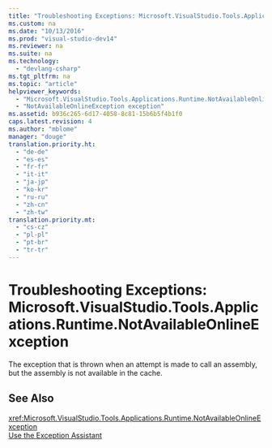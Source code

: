 ```yaml
---
title: "Troubleshooting Exceptions: Microsoft.VisualStudio.Tools.Applications.Runtime.NotAvailableOnlineException"
ms.custom: na
ms.date: "10/13/2016"
ms.prod: "visual-studio-dev14"
ms.reviewer: na
ms.suite: na
ms.technology: 
  - "devlang-csharp"
ms.tgt_pltfrm: na
ms.topic: "article"
helpviewer_keywords: 
  - "Microsoft.VisualStudio.Tools.Applications.Runtime.NotAvailableOnlineException exception"
  - "NotAvailableOnlineException exception"
ms.assetid: b936c265-6d17-4058-8c81-15b6b5f4b1f0
caps.latest.revision: 4
ms.author: "mblome"
manager: "douge"
translation.priority.ht: 
  - "de-de"
  - "es-es"
  - "fr-fr"
  - "it-it"
  - "ja-jp"
  - "ko-kr"
  - "ru-ru"
  - "zh-cn"
  - "zh-tw"
translation.priority.mt: 
  - "cs-cz"
  - "pl-pl"
  - "pt-br"
  - "tr-tr"
---
```

# Troubleshooting Exceptions: Microsoft.VisualStudio.Tools.Applications.Runtime.NotAvailableOnlineException
The exception that is thrown when an attempt is made to call an assembly, but the assembly is not available in the cache.  
  
## See Also  
 <xref:Microsoft.VisualStudio.Tools.Applications.Runtime.NotAvailableOnlineException>   
 [Use the Exception Assistant](../Topic/How%20to:%20Use%20the%20Exception%20Assistant.md)